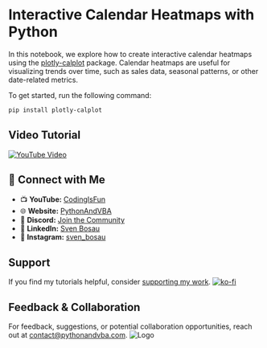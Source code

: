 # Interactive Calendar Heatmaps with Python

In this notebook, we explore how to create interactive calendar heatmaps using the [plotly-calplot](https://github.com/brunorosilva/plotly-calplot) package. Calendar heatmaps are useful for visualizing trends over time, such as sales data, seasonal patterns, or other date-related metrics.

To get started, run the following command:

```bash
pip install plotly-calplot
```


## Video Tutorial
[![YouTube Video](https://img.youtube.com/vi/U4gjFYvQafo/0.jpg)](https://youtu.be/U4gjFYvQafo)


## 🤝 Connect with Me
- 📺 **YouTube:** [CodingIsFun](https://youtube.com/c/CodingIsFun)
- 🌐 **Website:** [PythonAndVBA](https://pythonandvba.com)
- 💬 **Discord:** [Join the Community](https://pythonandvba.com/discord)
- 💼 **LinkedIn:** [Sven Bosau](https://www.linkedin.com/in/sven-bosau/)
- 📸 **Instagram:** [sven_bosau](https://www.instagram.com/sven_bosau/)

## Support 
If you find my tutorials helpful, consider [supporting my work](https://pythonandvba.com/coffee-donation).
[![ko-fi](https://ko-fi.com/img/githubbutton_sm.svg)](https://pythonandvba.com/coffee-donation)

## Feedback & Collaboration
For feedback, suggestions, or potential collaboration opportunities, reach out at contact@pythonandvba.com.
![Logo](https://www.pythonandvba.com/banner-img)
